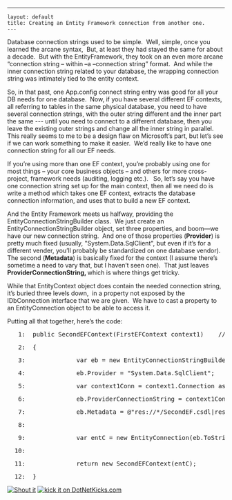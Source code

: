   ---
    layout: default
    title: Creating an Entity Framework connection from another one.
    ---

  <p>Database connection strings used to be simple.  Well, simple, once you learned the arcane syntax,  But, at least they had stayed the same for about a decade.  But with the EntityFramework, they took on an even more arcane “connection string – within –a –connection string” format.  And while the inner connection string related to your database, the wrapping connection string was intimately tied to the entity context.</p>
  
<p>So, in that past, one App.config connect string entry was good for all your DB needs for one database.  Now, if you have several different EF contexts, all referring to tables in the same physical database, you need to have several connection strings, with the outer string different and the inner part the same --- until you need to connect to a different database, then you leave the existing outer strings and change all the inner string in parallel.  This really seems to me to be a design flaw on Microsoft’s part, but let’s see if we can work something to make it easier.  We’d really like to have one connection string for all our EF needs.  </p>
  
<p>If you’re using more than one EF context, you’re probably using one for most things – your core business objects – and others for more cross-project, framework needs (auditing, logging etc.).   So, let’s say you have one connection string set up for the main context, then all we need do is write a method which takes one EF context, extracts the database connection information, and uses that to build a new EF context.</p>
  
<p>And the Entity Framework meets us halfway, providing the EntityConnectionStringBuilder class.  We just create an EntityConnectionStringBuilder object, set three properties, and boom—we have our new connection string.  And one of those properties (<b>Provider</b>) is pretty much fixed (usually, "System.Data.SqlClient", but even if it’s for a different vender, you’ll probably be standardized on one database vendor).   The second (<b>Metadata</b>) is basically fixed for the context (I assume there’s sometime a need to vary that, but I haven’t seen one).  That just leaves <b>ProviderConnectionString, </b>which is where things get tricky.  </p>
  
<p>While that EntityContext object does contain the needed connection string, it’s buried three levels down,  in a property not exposed by the IDbConnection interface that we are given.  We have to cast a property to an EntityConnection object to be able to access it.</p>
  
<p>Putting all that together, here’s the code:</p>
  <div class="csharpcode">   
<pre class="alt"><span class="lnum">   1:  </span><span class="kwrd">public</span> SecondEFContext(FirstEFContext context1)    // new ctor defined in partial class</pre>
  
<pre><span class="lnum">   2:  </span>{</pre>
  
<pre class="alt"><span class="lnum">   3:  </span>            var eb = <span class="kwrd">new</span> EntityConnectionStringBuilder();</pre>
  
<pre><span class="lnum">   4:  </span>            eb.Provider = <span class="str">"System.Data.SqlClient"</span>;</pre>
  
<pre class="alt"><span class="lnum">   5:  </span>            var context1Conn = context1.Connection <span class="kwrd">as</span> EntityConnection;</pre>
  
<pre><span class="lnum">   6:  </span>            eb.ProviderConnectionString = context1Conn.StoreConnection.ConnectionString;</pre>
  
<pre class="alt"><span class="lnum">   7:  </span>            eb.Metadata = <span class="str">@"res://*/SecondEF.csdl|res://*/SecondEF.ssdl|res://*/SecondEF.msl"</span>;</pre>
  
<pre><span class="lnum">   8:  </span> </pre>
  
<pre class="alt"><span class="lnum">   9:  </span>            var entC = <span class="kwrd">new</span> EntityConnection(eb.ToString());</pre>
  
<pre><span class="lnum">  10:  </span> </pre>
  
<pre class="alt"><span class="lnum">  11:  </span>            <span class="kwrd">return</span> <span class="kwrd">new</span> SecondEFContext(entC);</pre>
  
<pre><span class="lnum">  12:  </span>}</pre>
</div>
<a href="http://dotnetshoutout.com/Honest-Illusion-Creating-an-Entity-Framework-connection-from-another-one"><img style="border:0px currentColor;" alt="Shout it" src="http://dotnetshoutout.com/image.axd?url=http%3A%2F%2Fhonestillusion.com%2Fblogs%2Fblog_0%2Farchive%2F2011%2F05%2F02%2Fcreating-an-entity-framework-connection-from-another-one.aspx" /></a>
<a href="http://www.dotnetkicks.com/kick/?url=http%3a%2f%2fhonestillusion.com%2fblogs%2fblog_0%2farchive%2f2011%2f05%2f02%2fcreating-an-entity-framework-connection-from-another-one.aspx"><img border="0" alt="kick it on DotNetKicks.com" src="http://honestillusion.com/controlpanel/blogs/http%3A%2F%2Fwww.dotnetkicks.com%2FServices%2FImages%2FKickItImageGenerator.ashx%3Furl%3Dhttp%253a%252f%252fhonestillusion.com%252fblogs%252fblog_0%252farchive%252f2011%252f05%252f02%252fcreating-an-entity-framework-connection-from-another-one.aspx" /></a>